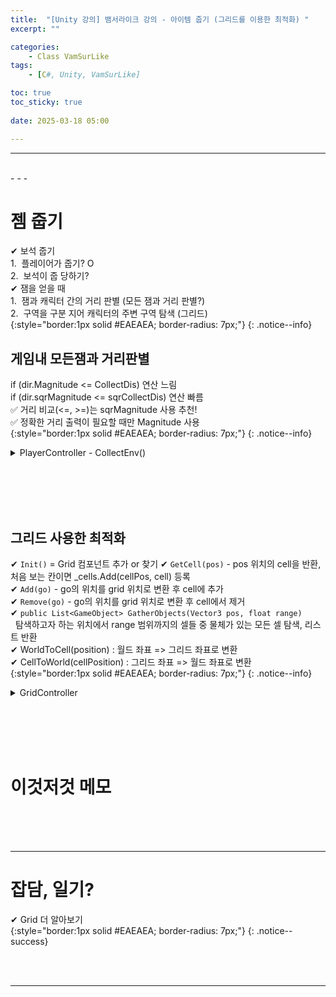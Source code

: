 ```yaml
---
title:  "[Unity 강의] 뱀서라이크 강의 - 아이템 줍기 (그리드를 이용한 최적화) "
excerpt: ""

categories:
    - Class VamSurLike
tags:
    - [C#, Unity, VamSurLike]

toc: true
toc_sticky: true
 
date: 2025-03-18 05:00

---
```

- - -

<br>
- - - 

<!--&nbsp;🔹 ✔ ✅  -->

# 젬 줍기
✔ 보석 줍기  
1.&nbsp;&nbsp;플레이어가 줍기? O  
2.&nbsp;&nbsp;보석이 줍 당하기?  
✔ 잼을 얻을 때  
1.&nbsp;&nbsp;잼과 캐릭터 간의 거리 판별 (모든 잼과 거리 판별?)  
2.&nbsp;&nbsp;구역을 구분 지어 캐릭터의 주변 구역 탐색 (그리드)  
{:style="border:1px solid #EAEAEA; border-radius: 7px;"}
{: .notice--info}  

## 게임내 모든잼과 거리판별 
if (dir.Magnitude <= CollectDis) 연산 느림  
if (dir.sqrMagnitude <= sqrCollectDis) 연산 빠름  
✅ 거리 비교(<=, >=)는 sqrMagnitude 사용 추천!  
✅ 정확한 거리 출력이 필요할 때만 Magnitude 사용  
{:style="border:1px solid #EAEAEA; border-radius: 7px;"}
{: .notice--info}  

<details>
<summary>PlayerController - CollectEnv()</summary>
<div class="notice--primary" markdown="1"> 

```c# 
public class PlayerController : CreatureController
{

    float EnvCollectDist { get; set; } = 1.0f;

    void Update()
    {
        CollectEnv();
    }

    void CollectEnv() 
    {
        float sqrCollectDis = EnvCollectDist * EnvCollectDist;
        List<GemController> gems = Managers.Object.Gems.ToList();
        foreach (GemController gem in gems)
        {
            Vector3 dir = gem.transform.position - transform.position;
            if (dir.sqrMagnitude <= EnvCollectDist)
            {
                Managers.Game.Gem += 1;
                Managers.Object.Despawn(gem);
            }
            
        }
    }
}
```
</div>
</details>


<br><br><br><br>

## 그리드 사용한 최적화
✔ `Init()` = Grid 컴포넌트 추가 or 찾기
✔ `GetCell(pos)` - pos 위치의 cell을 반환, 처음 보는 칸이면 _cells.Add(cellPos, cell) 등록  
✔ `Add(go)` - go의 위치를 grid 위치로 변환 후 cell에 추가  
✔ `Remove(go)` - go의 위치를 grid 위치로 변환 후 cell에서 제거  
✔ `public List<GameObject> GatherObjects(Vector3 pos, float range)`  
&nbsp;&nbsp;탐색하고자 하는 위치에서 range 범위까지의 셀들 중 물체가 있는 모든 셀 탐색, 리스트 반환   
✔ WorldToCell(position) : 월드 좌표 => 그리드 좌표로 변환   
✔ CellToWorld(cellPosition) : 그리드 좌표 => 월드 좌표로 변환  
{:style="border:1px solid #EAEAEA; border-radius: 7px;"}
{: .notice--info}  

<details>
<summary>GridController</summary>
<div class="notice--primary" markdown="1"> 

```c# 
using System.Collections.Generic;
using UnityEngine;

class Cell 
{
    public HashSet<GameObject> Objects { get; } = new HashSet<GameObject>();
}

public class GridController : BaseController
{
    UnityEngine.Grid _grid;

    Dictionary<Vector3Int, Cell> _cells = new Dictionary<Vector3Int, Cell>();

    public override bool Init()
    {
        base.Init();

        _grid = gameObject.GetOrAddComponent<UnityEngine.Grid>();

        return true;
    }

    public void Add(GameObject go) 
    {
        Vector3Int cellPos = _grid.WorldToCell(go.transform.position);

        Cell cell = GetCell(cellPos);
        if (cell==null)
            return;
        
        cell.Objects.Add(go);
    }
    public void Remove(GameObject go)
    {
        Vector3Int cellPos = _grid.WorldToCell(go.transform.position);

        Cell cell = GetCell(cellPos);
        if (cell == null)
            return;
        
        cell.Objects.Remove(go);
    }

    Cell GetCell(Vector3Int cellPos) 
    {
        Cell cell = null;

        if (_cells.TryGetValue(cellPos,out cell) ==false)
        {
            //처음보는 칸이다? => add 등록
            cell = new Cell();
            _cells.Add(cellPos, cell);
        }
        return cell;
    }

    public List<GameObject> GatherObjects(Vector3 pos, float range) 
    {
        List<GameObject> objects = new List<GameObject>();

        Vector3Int left = _grid.WorldToCell(pos + new Vector3(-range, 0));
        Vector3Int right = _grid.WorldToCell(pos + new Vector3(+range, 0));
        Vector3Int bottom = _grid.WorldToCell(pos + new Vector3(0, -range));
        Vector3Int top = _grid.WorldToCell(pos + new Vector3(0, +range));

        int minX = left.x;
        int maxX = right.x;
        int minY = bottom.y;
        int maxY = top.y;

        for (int x = minX; x <= maxX; x++)
        {
            for (int y = minY; y <= maxY; y++)
            {
                if (_cells.ContainsKey(new Vector3Int(x, y, 0)) == false)
                    continue;

                objects.AddRange(_cells[new Vector3Int(x, y, 0)].Objects);
            }
        }
        return objects;
    }
}

```
- 오브젝트 매니저에서 spawn, despawn 될 때 그리드 add, remove  
</div>
</details>

<br><br><br><br>

# 이것저것 메모


<br><br><br>
- - - 

# 잡담, 일기?
✔ Grid 더 알아보기  
{:style="border:1px solid #EAEAEA; border-radius: 7px;"}
{: .notice--success}  


<br><br>
- - -